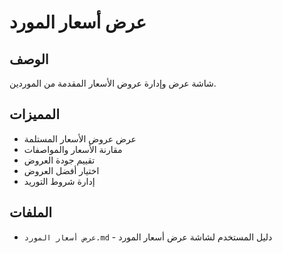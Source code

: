 # عرض أسعار المورد

## الوصف
شاشة عرض وإدارة عروض الأسعار المقدمة من الموردين.

## المميزات
- عرض عروض الأسعار المستلمة
- مقارنة الأسعار والمواصفات
- تقييم جودة العروض
- اختيار أفضل العروض
- إدارة شروط التوريد

## الملفات
- `عرض أسعار المورد.md` - دليل المستخدم لشاشة عرض أسعار المورد
